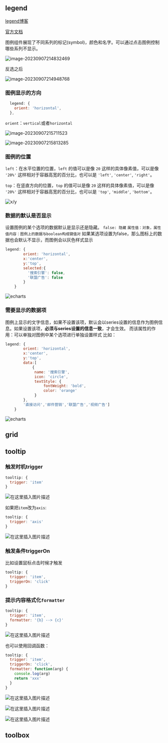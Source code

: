 ## legend

[legend博客](https://blog.csdn.net/chen__cheng/article/details/118388833)

[官方文档](https://echarts.apache.org/zh/option.html#legend)

图例组件展现了不同系列的标记(symbol)，颜色和名字。可以通过点击图例控制哪些系列不显示。

![image-20230907214832469](https://cdn.jsdelivr.net/gh/2822132073/image/202309072148867.png)

反选之后

![image-20230907214948768](https://cdn.jsdelivr.net/gh/2822132073/image/202309072149772.png)



### 图例显示的方向

```js
  legend: {
    orient: 'horizontal',
  },
```



`orient`：`vertical`或者`horizontal`

![image-20230907215711523](https://cdn.jsdelivr.net/gh/2822132073/image/202309072157786.png)

![image-20230907215813285](https://cdn.jsdelivr.net/gh/2822132073/image/202309072158429.png) 

### 图例的位置

`left`：在水平位置的位置，`left` 的值可以是像 `20` 这样的具体像素值，可以是像 `'20%'` 这样相对于容器高宽的百分比，也可以是 `'left'`, `'center'`, `'right'`。

`top`：在竖直方向的位置，`top` 的值可以是像 `20` 这样的具体像素值，可以是像 `'20%'` 这样相对于容器高宽的百分比，也可以是 `'top'`, `'middle'`, `'bottom'`。



![x/y](https://cdn.jsdelivr.net/gh/2822132073/image/202309072204308.png)

### 数据的默认是否显示

设置图例的某个选项的数据默认是显示还是隐藏。
`false: 隐藏`
`属性值：对象，属性值内容：图例上的数据与boolean构成键值对`
如果某选项设置为false，那么图标上的数据也会默认不显示，而图例会以灰色样式显示

```js
legend: {
        orient: 'horizontal',
        x:'center',
        y:'top',
        selected:{
          '搜索引擎': false,
          '联盟广告': false
        }
    }

```

![echarts](https://cdn.jsdelivr.net/gh/2822132073/image/202309072205549.png)

### 需要显示的数据项

图例上显示的文字信息，如果不设置该项，默认会以series设置的信息作为图例信息。如果设置该项，**必须与series设置的信息一致**，才会生效。
而该属性的作用：可以单独对图例中某个选项进行单独设置样式
比如：

```js
legend: {
        orient: 'horizontal',
        x:'center',
        y:'top',
        data:[
            {
             name: '搜索引擎',
             icon: 'circle', 
             textStyle: {
                 fontWeight: 'bold', 
                 color: 'orange'
             }
        },
        '直接访问','邮件营销','联盟广告','视频广告']
    }

```

![echarts](https://cdn.jsdelivr.net/gh/2822132073/image/202309072208730.png)

## grid



## tooltip

### 触发时机trigger

```js
tooltip: {
  trigger: 'item'
}

```

![在这里插入图片描述](https://cdn.jsdelivr.net/gh/2822132073/image/202309072339004.gif)

如果把`item`改为`axis`:

```js
tooltip: {
  trigger: 'axis'
}
```

![在这里插入图片描述](https://cdn.jsdelivr.net/gh/2822132073/image/202309072340605.png)



### 触发条件triggerOn

比如设置鼠标点击时候才触发

```js
tooltip: {
  trigger: 'item',
  triggerOn: 'click'
}

```



### 提示内容格式化`formatter`

```js
tooltip: {
  trigger: 'item',
  formatter: '{b} --> {c}'
}

```

![在这里插入图片描述](https://cdn.jsdelivr.net/gh/2822132073/image/202309080012547.png)

也可以使用回调函数：

```js
tooltip: {
  trigger: 'item',
  triggerOn: 'click',
  formatter: function(arg) {
    console.log(arg)
    return 'xxx'
  }
}
```



![在这里插入图片描述](https://cdn.jsdelivr.net/gh/2822132073/image/202309080013188.png)

![在这里插入图片描述](https://cdn.jsdelivr.net/gh/2822132073/image/202309080014077.png)

![在这里插入图片描述](https://cdn.jsdelivr.net/gh/2822132073/image/202309080014947.png)

## toolbox



